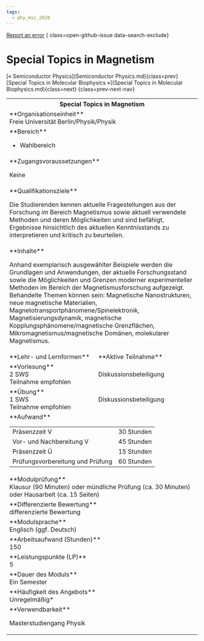 ```yaml
---
tags:
  - phy_msc_2020
---
```

[Report an error](https://github.com/SGSSGene/FUB-SUP/issues/new?title=Error%20in%20%22Special%20Topics%20in%20Magnetism%22&body=There%20seems%20to%20be%20an%20error%20in%20module%20%22Special%20Topics%20in%20Magnetism%22%2E%0A%0A%3CDescribe%20here%20a%20slightly%20more%20detailed%20description%20of%20what%20is%20wrong%3E&labels=bug)
{ class=open-github-issue data-search-exclude}

# Special Topics in Magnetism

[« Semiconductor Physics](Semiconductor Physics.md){class=prev}
[Special Topics in Molecular Biophysics »](Special Topics in Molecular Biophysics.md){class=next}
{class=prev-next-nav}

<table markdown id="moduledesc">
<tr markdown class="moduledesc_head"><th colspan="2">Special Topics in Magnetism </th></tr>
<tr markdown><td colspan="2">**Organisationseinheit**   <br>Freie Universität Berlin/Physik/Physik</td></tr>

<tr markdown><td colspan="2">**Bereich**<br>


- Wahlbereich

</td></tr>

<tr markdown><td colspan="2">**Zugangsvoraussetzungen** <br>

Keine


</td></tr>
<tr markdown><td colspan="2">**Qualifikationsziele**    <br>

Die Studierenden kennen aktuelle Fragestellungen aus der Forschung im
Bereich Magnetismus sowie aktuell verwendete Methoden und deren
Möglichkeiten und sind befähigt, Ergebnisse hinsichtlich des aktuellen
Kenntnisstands zu interpretieren und kritisch zu beurteilen.


</td></tr>
<tr markdown><td colspan="2">**Inhalte**                <br>

Anhand exemplarisch ausgewählter Beispiele werden die Grundlagen und
Anwendungen, der aktuelle Forschungsstand sowie die Möglichkeiten und
Grenzen moderner experimenteller Methoden im Bereich der
Magnetismusforschung aufgezeigt. Behandelte Themen können sein: Magnetische
Nanostrukturen, neue magnetische Materialien,
Magnetotransportphänomene/Spinelektronik, Magnetisierungsdynamik,
magnetische Kopplungsphänomene/magnetische Grenzflächen,
Mikromagnetismus/magnetische Domänen, molekularer Magnetismus.


</td></tr>

<tr markdown><td>**Lehr- und Lernformen**</td><td>**Aktive Teilnahme**</td></tr>
<tr markdown><td> **Vorlesung** <br>2 SWS <br> Teilnahme empfohlen</td><td>

Diskussionsbeteiligung
</td></tr>
<tr markdown><td> **Übung** <br>1 SWS <br> Teilnahme empfohlen</td><td>

Diskussionsbeteiligung
</td></tr>
<tr markdown><td colspan="2">**Aufwand**                <br>
<table class="aufwand_table">
<tr><td>Präsenzzeit V</td><td>30 Stunden</td></tr>
<tr><td>Vor- und Nachbereitung V</td><td>45 Stunden</td></tr>
<tr><td>Präsenzzeit Ü</td><td>15 Stunden</td></tr>
<tr><td>Prüfungsvorbereitung und Prüfung</td><td>60 Stunden</td></tr>
</table>

</td></tr>
<tr markdown><td colspan="2">**Modulprüfung**             <br>Klausur (90 Minuten) oder mündliche Prüfung (ca. 30 Minuten) oder Hausarbeit
(ca. 15 Seiten)


</td></tr>
<tr markdown><td colspan="2">**Differenzierte Bewertung** <br>differenzierte Bewertung

</td></tr>
<tr markdown><td colspan="2">**Modulsprache**             <br>Englisch (ggf. Deutsch)</td></tr>
<tr markdown><td colspan="2">**Arbeitsaufwand (Stunden)** <br>150</td></tr>
<tr markdown><td colspan="2">**Leistungspunkte (LP)**     <br>5</td></tr>
<tr markdown><td colspan="2">**Dauer des Moduls**         <br>Ein Semester</td></tr>
<tr markdown><td colspan="2">**Häufigkeit des Angebots**  <br>Unregelmäßig*</td></tr>
<tr markdown><td colspan="2">**Verwendbarkeit**           <br>

Masterstudiengang Physik


</td></tr>

</table>
